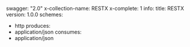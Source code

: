 swagger: "2.0"
x-collection-name: RESTX
x-complete: 1
info:
  title: RESTX
  version: 1.0.0
schemes:
- http
produces:
- application/json
consumes:
- application/json